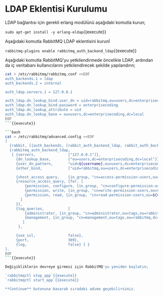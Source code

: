 # LDAP Eklentisi Kurulumu

LDAP bağlantısı için gerekli erlang modülünü aşağıdaki komutla kurun;

`sudo apt-get install -y erlang-eldap`{{execute}}

Aşağıdaki komutla RabbitMQ LDAP eklentisini kurunİ

`rabbitmq-plugins enable rabbitmq_auth_backend_ldap`{{execute}}

Aşağıdaki komutla RabbitMQ'yu yetkilendirmede öncelikle LDAP, ardından da iç veritabanı kullanıcılarını yetkilendirecek şekilde yapılandırın;

```bash
cat > /etc/rabbitmq/rabbitmq.conf <<EOF
auth_backends.1 = ldap
auth_backends.2 = internal

auth_ldap.servers.1 = 127.0.0.1

auth_ldap.dn_lookup_bind.user_dn = uid=rabbitmq,ou=users,dc=enterprisecoding,dc=local
auth_ldap.dn_lookup_bind.password = enterprisecoding
auth_ldap.dn_lookup_attribute = uid
auth_ldap.dn_lookup_base = ou=users,dc=enterprisecoding,dc=local
EOF
```{{execute}}

```bash
cat > /etc/rabbitmq/advanced.config <<EOF
[
  {rabbit, [{auth_backends, [rabbit_auth_backend_ldap, rabbit_auth_backend_internal]}]},
  {rabbitmq_auth_backend_ldap,
   [ {servers,               ["127.0.0.1"]},
     {dn_lookup_base,        {"ou=users,dc=enterprisecoding,dc=local"}},
     {user_dn_pattern,       "uid=${username},ou=users,dc=enterprisecoding,dc=local"},
     {other_bind,            ["uid=rabbitmq,ou=users,dc=enterprisecoding,dc=local","enterprisecoding"]},

     {vhost_access_query,    {in_group, "cn=access-permission-users,ou=${vhost},ou=vhosts,ou=rabbitmq,dc=enterprisecoding,dc=local"}},
     {resource_access_query, {for, [
         {permission, configure, {in_group, "cn=configure-permission-users,ou=${vhost},ou=vhosts,ou=rabbitmq,dc=enterprisecoding,dc=local"}},
         {permission, write, {in_group, "cn=write-permission-users,ou=${vhost},ou=vhosts,ou=rabbitmq,dc=enterprisecoding,dc=local"}},
         {permission, read, {in_group, "cn=read-permission-users,ou=${vhost},ou=vhosts,ou=rabbitmq,dc=enterprisecoding,dc=local"}},
       ]
     }},
     {tag_queries,           [
         {administrator, {in_group, "cn=administrator,ou=tags,ou=rabbitmq,dc=enterprisecoding,dc=local"}},
         {management, {in_group, "cn=management,ou=tags,ou=rabbitmq,dc=enterprisecoding,dc=local"}},
        ]
      },

     {use_ssl,               false},
     {port,                  389},
     {log,                   false} ] }
].
EOF
```{{execute}}

Değişikliklerin devreye girmesi için RabbitMQ'yu yeniden başlatın;

`rabbitmqctl stop_app`{{execute}}
`rabbitmqctl start_app`{{execute}}

**Continue** butonuna basarak sıradaki adıma geçebilirsiniz.